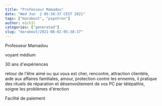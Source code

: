 ```yaml
---
title: "Professeur Mamadou"
date: "Wed Jun  2 05:38:37 CEST 2021"
tags: ["marabout", "pipotron"]
author: m1ch3l
categories: ["generated"]
slug: "marabout/2021-06-02-05:38:37"
---
```


Professeur Mamadou

voyant médium

30 ans d'expériences

retour de l'être aimé ou qui vous est cher, rencontre, attraction clientèle, aide aux affaires familiales, amour, protection contre les ennemis, il pratique des rituels de réparation et désenvoûtement de vos PC par télépathie, soigne les problèmes d'érection

Facilité de paiement
